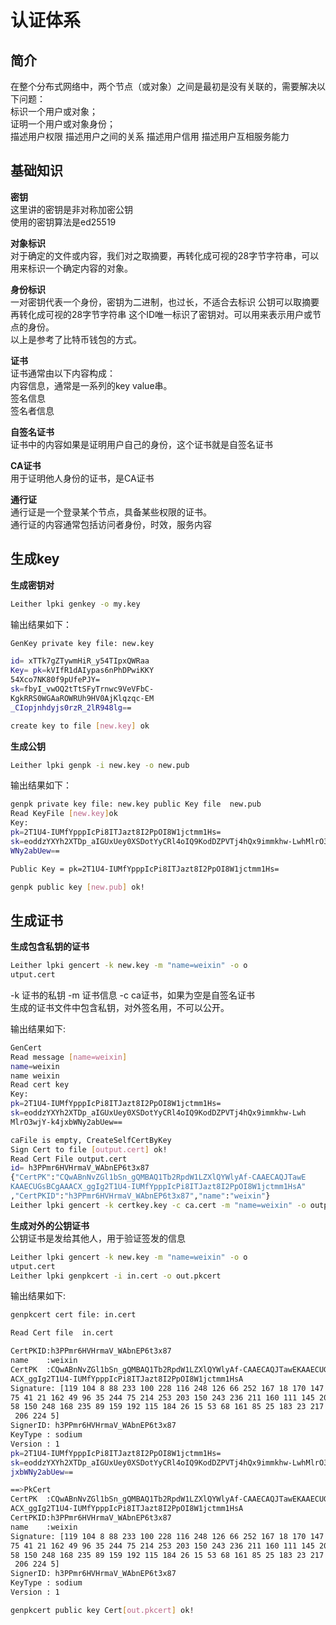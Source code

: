 认证体系  
======== 
## 简介  
在整个分布式网络中，两个节点（或对象）之间是最初是没有关联的，需要解决以下问题：  
标识一个用户或对象；  
证明一个用户或对象身份；  
描述用户权限
描述用户之间的关系
描述用户信用
描述用户互相服务能力

## 基础知识
**密钥**  
这里讲的密钥是非对称加密公钥  
使用的密钥算法是ed25519

**对象标识**  
对于确定的文件或内容，我们对之取摘要，再转化成可视的28字节字符串，可以用来标识一个确定内容的对象。  
  
**身份标识**  
一对密钥代表一个身份，密钥为二进制，也过长，不适合去标识
公钥可以取摘要再转化成可视的28字节字符串
这个ID唯一标识了密钥对。可以用来表示用户或节点的身份。  
以上是参考了比特币钱包的方式。  
  
**证书**  
证书通常由以下内容构成：   
内容信息，通常是一系列的key value串。  
签名信息  
签名者信息  
  
**自签名证书**  
证书中的内容如果是证明用户自己的身份，这个证书就是自签名证书
  
**CA证书**  
用于证明他人身份的证书，是CA证书  
  
**通行证**  
通行证是一个登录某个节点，具备某些权限的证书。  
通行证的内容通常包括访问者身份，时效，服务内容  


## 生成key  
**生成密钥对**  
```bash  
Leither lpki genkey -o my.key   
```  
输出结果如下：  
```bash  
GenKey private key file: new.key

id= xTTk7gZTywmHiR_y54TIpxQWRaa
Key= pk=kVIfR1dAIypas6nPhDPwiKKY
54Xco7NK80f9pUfePJY=
sk=fbyI_vwOQ2tTtSFyTrnwc9VeVFbC-
KgkRRS0WGAaROWRUh9HV0AjKlqzqc-EM
_CIopjnhdyjs0rzR_2lR948lg==

create key to file [new.key] ok

```  

**生成公钥**  
```bash  
Leither lpki genpk -i new.key -o new.pub
```  
输出结果如下：  
```bash  
genpk private key file: new.key public Key file  new.pub
Read KeyFile [new.key]ok
Key:
pk=2T1U4-IUMfYpppIcPi8ITJazt8I2PpOI8W1jctmm1Hs=
sk=eoddzYXYh2XTDp_aIGUxUey0XSDotYyCRl4oIQ9KodDZPVTj4hQx9immkhw-LwhMlrO3wjY-k4jxb
WNy2abUew==

Public Key = pk=2T1U4-IUMfYpppIcPi8ITJazt8I2PpOI8W1jctmm1Hs=

genpk public key [new.pub] ok!
```  

## 生成证书  

**生成包含私钥的证书**  
```bash  
Leither lpki gencert -k new.key -m "name=weixin" -o o
utput.cert
```
-k 证书的私钥
-m 证书信息
-c ca证书，如果为空是自签名证书  
生成的证书文件中包含私钥，对外签名用，不可以公开。  


输出结果如下:
```bash  
GenCert
Read message [name=weixin]
name=weixin
name weixin
Read cert key
Key:
pk=2T1U4-IUMfYpppIcPi8ITJazt8I2PpOI8W1jctmm1Hs=
sk=eoddzYXYh2XTDp_aIGUxUey0XSDotYyCRl4oIQ9KodDZPVTj4hQx9immkhw-Lwh
MlrO3wjY-k4jxbWNy2abUew==

caFile is empty, CreateSelfCertByKey
Sign Cert to file [output.cert] ok!
Read Cert File output.cert
id= h3PPmr6HVHrmaV_WAbnEP6t3x87
{"CertPK":"CQwABnNvZGl1bSn_gQMBAQ1Tb2RpdW1LZXlQYWlyAf-CAAECAQJTawE
KAAECUGsBCgAAACX_ggIg2T1U4-IUMfYpppIcPi8ITJazt8I2PpOI8W1jctmm1HsA"
,"CertPKID":"h3PPmr6HVHrmaV_WAbnEP6t3x87","name":"weixin"}
Leither lpki gencert -k certkey.key -c ca.cert -m "name=weixin" -o output.cert
```    

**生成对外的公钥证书**  
公钥证书是发给其他人，用于验证签发的信息
```bash  
Leither lpki gencert -k new.key -m "name=weixin" -o o
utput.cert
Leither lpki genpkcert -i in.cert -o out.pkcert
```

输出结果如下:
```bash  
genpkcert cert file: in.cert

Read Cert file  in.cert

CertPKID:h3PPmr6HVHrmaV_WAbnEP6t3x87
name    :weixin
CertPK  :CQwABnNvZGl1bSn_gQMBAQ1Tb2RpdW1LZXlQYWlyAf-CAAECAQJTawEKAAECUGsBCgAA
ACX_ggIg2T1U4-IUMfYpppIcPi8ITJazt8I2PpOI8W1jctmm1HsA
Signature: [119 104 8 88 233 100 228 116 248 126 66 252 167 18 170 147 124 7
75 41 21 162 49 96 35 244 75 214 253 203 150 243 236 211 160 111 145 206 230
58 150 248 168 235 89 159 192 115 184 26 15 53 68 161 85 25 183 23 217 24 237
 206 224 5]
SignerID: h3PPmr6HVHrmaV_WAbnEP6t3x87
KeyType : sodium
Version : 1
pk=2T1U4-IUMfYpppIcPi8ITJazt8I2PpOI8W1jctmm1Hs=
sk=eoddzYXYh2XTDp_aIGUxUey0XSDotYyCRl4oIQ9KodDZPVTj4hQx9immkhw-LwhMlrO3wjY-k4
jxbWNy2abUew==

==>PkCert
CertPK  :CQwABnNvZGl1bSn_gQMBAQ1Tb2RpdW1LZXlQYWlyAf-CAAECAQJTawEKAAECUGsBCgAA
ACX_ggIg2T1U4-IUMfYpppIcPi8ITJazt8I2PpOI8W1jctmm1HsA
CertPKID:h3PPmr6HVHrmaV_WAbnEP6t3x87
name    :weixin
Signature: [119 104 8 88 233 100 228 116 248 126 66 252 167 18 170 147 124 7
75 41 21 162 49 96 35 244 75 214 253 203 150 243 236 211 160 111 145 206 230
58 150 248 168 235 89 159 192 115 184 26 15 53 68 161 85 25 183 23 217 24 237
 206 224 5]
SignerID: h3PPmr6HVHrmaV_WAbnEP6t3x87
KeyType : sodium
Version : 1

genpkcert public key Cert[out.pkcert] ok!
```  
